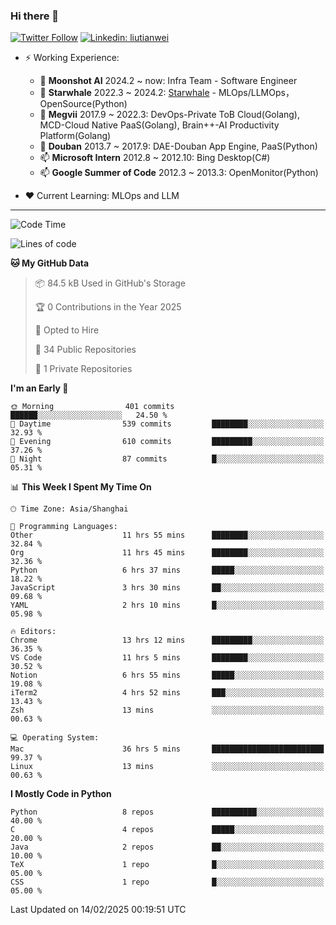### Hi there 👋

[![Twitter Follow](https://img.shields.io/twitter/follow/tianweidut?style=social)](https://twitter.com/tianweidut)
[![Linkedin: liutianwei](https://img.shields.io/badge/-liutianwei-blue?style=flat-square&logo=Linkedin&logoColor=white&link=https://www.linkedin.com/in/liutianwei/)](https://www.linkedin.com/in/liutianwei/)

- ⚡ Working Experience:
  - 🔭 **Moonshot AI**  2024.2 ~ now: Infra Team - Software Engineer
  - 🌱 **Starwhale** 2022.3 ~ 2024.2: [Starwhale](https://github.com/star-whale/starwhale) - MLOps/LLMOps，OpenSource(Python)
  - 🌱 **Megvii** 2017.9 ~ 2022.3: DevOps-Private ToB Cloud(Golang), MCD-Cloud Native PaaS(Golang), Brain++-AI Productivity Platform(Golang)
  - 🌱 **Douban** 2013.7 ~ 2017.9: DAE-Douban App Engine, PaaS(Python)
  - 📫 **Microsoft Intern** 2012.8 ~ 2012.10: Bing Desktop(C#)
  - 📫 **Google Summer of Code** 2012.3 ~ 2013.3: OpenMonitor(Python)

- ❤️ Current Learning: MLOps and LLM

---
<!--START_SECTION:waka-->
![Code Time](http://img.shields.io/badge/Code%20Time-6%2C738%20hrs%2024%20mins-blue)

![Lines of code](https://img.shields.io/badge/From%20Hello%20World%20I%27ve%20Written-1.0%20million%20lines%20of%20code-blue)

**🐱 My GitHub Data** 

> 📦 84.5 kB Used in GitHub's Storage 
 > 
> 🏆 0 Contributions in the Year 2025
 > 
> 💼 Opted to Hire
 > 
> 📜 34 Public Repositories 
 > 
> 🔑 1 Private Repositories 
 > 
**I'm an Early 🐤** 

```text
🌞 Morning                401 commits         ██████░░░░░░░░░░░░░░░░░░░   24.50 % 
🌆 Daytime                539 commits         ████████░░░░░░░░░░░░░░░░░   32.93 % 
🌃 Evening                610 commits         █████████░░░░░░░░░░░░░░░░   37.26 % 
🌙 Night                  87 commits          █░░░░░░░░░░░░░░░░░░░░░░░░   05.31 % 
```


📊 **This Week I Spent My Time On** 

```text
🕑︎ Time Zone: Asia/Shanghai

💬 Programming Languages: 
Other                    11 hrs 55 mins      ████████░░░░░░░░░░░░░░░░░   32.84 % 
Org                      11 hrs 45 mins      ████████░░░░░░░░░░░░░░░░░   32.36 % 
Python                   6 hrs 37 mins       █████░░░░░░░░░░░░░░░░░░░░   18.22 % 
JavaScript               3 hrs 30 mins       ██░░░░░░░░░░░░░░░░░░░░░░░   09.68 % 
YAML                     2 hrs 10 mins       █░░░░░░░░░░░░░░░░░░░░░░░░   05.98 % 

🔥 Editors: 
Chrome                   13 hrs 12 mins      █████████░░░░░░░░░░░░░░░░   36.35 % 
VS Code                  11 hrs 5 mins       ████████░░░░░░░░░░░░░░░░░   30.52 % 
Notion                   6 hrs 55 mins       █████░░░░░░░░░░░░░░░░░░░░   19.08 % 
iTerm2                   4 hrs 52 mins       ███░░░░░░░░░░░░░░░░░░░░░░   13.43 % 
Zsh                      13 mins             ░░░░░░░░░░░░░░░░░░░░░░░░░   00.63 % 

💻 Operating System: 
Mac                      36 hrs 5 mins       █████████████████████████   99.37 % 
Linux                    13 mins             ░░░░░░░░░░░░░░░░░░░░░░░░░   00.63 % 
```

**I Mostly Code in Python** 

```text
Python                   8 repos             ██████████░░░░░░░░░░░░░░░   40.00 % 
C                        4 repos             █████░░░░░░░░░░░░░░░░░░░░   20.00 % 
Java                     2 repos             ██░░░░░░░░░░░░░░░░░░░░░░░   10.00 % 
TeX                      1 repo              █░░░░░░░░░░░░░░░░░░░░░░░░   05.00 % 
CSS                      1 repo              █░░░░░░░░░░░░░░░░░░░░░░░░   05.00 % 
```




 Last Updated on 14/02/2025 00:19:51 UTC
<!--END_SECTION:waka-->
